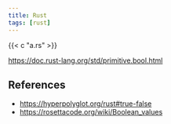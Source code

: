 ```yaml
---
title: Rust
tags: [rust]
---
```


{{< c "a.rs" >}}

<https://doc.rust-lang.org/std/primitive.bool.html>

## References

- <https://hyperpolyglot.org/rust#true-false>
- <https://rosettacode.org/wiki/Boolean_values>
